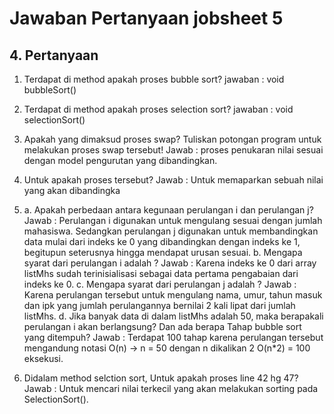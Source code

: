 # Jawaban Pertanyaan jobsheet 5

## 4. Pertanyaan

1. Terdapat di method apakah proses bubble sort?
jawaban : void bubbleSort()

2. Terdapat di method apakah proses selection sort?
jawaban : void selectionSort()

3. Apakah yang dimaksud proses swap? Tuliskan potongan program untuk melakukan proses swap tersebut! Jawab : proses penukaran nilai sesuai dengan model pengurutan yang dibandingkan. 

4. Untuk apakah proses tersebut? 
Jawab : Untuk memaparkan sebuah nilai yang akan dibandingka

5. a. Apakah perbedaan antara kegunaan perulangan i dan perulangan j? 
Jawab : Perulangan i digunakan untuk mengulang sesuai dengan jumlah mahasiswa. Sedangkan perulangan j digunakan untuk membandingkan data mulai dari indeks ke 0 yang dibandingkan dengan indeks ke 1, begitupun seterusnya hingga mendapat urusan sesuai. 
b. Mengapa syarat dari perulangan i adalah  ? 
Jawab : Karena indeks ke 0 dari array listMhs sudah terinisialisasi sebagai data pertama pengabaian dari indeks ke 0. 
c. Mengapa syarat dari perulangan j adalah  ? 
Jawab : Karena perulangan tersebut untuk mengulang nama, umur, tahun masuk dan ipk yang jumlah perulangannya bernilai 2 kali lipat dari jumlah listMhs. 
d. Jika banyak data di dalam listMhs adalah 50, maka berapakali perulangan i akan berlangsung? Dan ada berapa Tahap bubble sort yang ditempuh? 
Jawab : Terdapat 100 tahap karena perulangan tersebut mengandung notasi O(n) → n = 50 dengan n dikalikan 2 O(n*2) = 100 eksekusi. 

6. Didalam method selction sort, Untuk apakah proses line 42 hg 47? 
Jawab : Untuk mencari nilai terkecil yang akan melakukan sorting pada SelectionSort().
